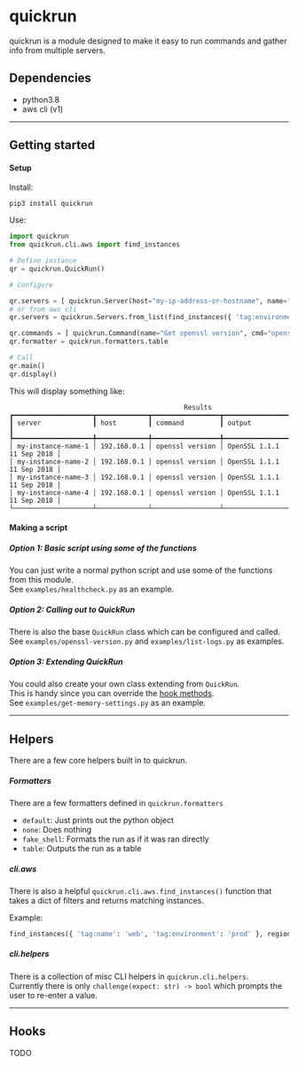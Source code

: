 # quickrun

quickrun is a module designed to make it easy to run commands and gather info from multiple servers.  

## Dependencies
- python3.8
- aws cli (v1)

---

## Getting started

#### Setup
Install:  
```
pip3 install quickrun
```

Use:  
```python
import quickrun
from quickrun.cli.aws import find_instances

# Define instance
qr = quickrun.QuickRun()

# Configure

qr.servers = [ quickrun.Server(host="my-ip-address-or-hostname", name="my-web-server", user="username") ]
# or from aws cli
qr.servers = quickrun.Servers.from_list(find_instances({ 'tag:environment': 'production', 'tag:name': '*web*' }, region='eu-west-1'))

qr.commands = [ quickrun.Command(name="Get openssl version", cmd="openssl version") ]
qr.formatter = quickrun.formatters.table

# Call
qr.main()
qr.display()
```

This will display something like:
```
                                            Results
┏━━━━━━━━━━━━━━━━━━━━┳━━━━━━━━━━━━━┳━━━━━━━━━━━━━━━━━┳━━━━━━━━━━━━━━━━━━━━━━━━━━━━┓
┃ server             ┃ host        ┃ command         ┃ output                     ┃
┡━━━━━━━━━━━━━━━━━━━━╇━━━━━━━━━━━━━╇━━━━━━━━━━━━━━━━━╇━━━━━━━━━━━━━━━━━━━━━━━━━━━━┩
│ my-instance-name-1 │ 192.168.0.1 │ openssl version │ OpenSSL 1.1.1  11 Sep 2018 │
│ my-instance-name-2 │ 192.168.0.1 │ openssl version │ OpenSSL 1.1.1  11 Sep 2018 │
│ my-instance-name-3 │ 192.168.0.1 │ openssl version │ OpenSSL 1.1.1  11 Sep 2018 │
│ my-instance-name-4 │ 192.168.0.1 │ openssl version │ OpenSSL 1.1.1  11 Sep 2018 │
└────────────────────┴─────────────┴─────────────────┴────────────────────────────┘
```

#### Making a script

##### Option 1: Basic script using some of the functions
You can just write a normal python script and use some of the functions from this module.  
See `examples/healthcheck.py` as an example.  

##### Option 2: Calling out to QuickRun
There is also the base `QuickRun` class which can be configured and called.  
See `examples/openssl-version.py` and `examples/list-logs.py` as examples.  

##### Option 3: Extending QuickRun
You could also create your own class extending from `QuickRun`.  
This is handy since you can override the [hook methods](#Hooks).  
See `examples/get-memory-settings.py` as an example.  

---

## Helpers

There are a few core helpers built in to quickrun.    

##### Formatters
There are a few formatters defined in `quickrun.formatters`
-	`default`: Just prints out the python object
- `none`: Does nothing
- `fake_shell`: Formats the run as if it was ran directly
- `table`: Outputs the run as a table


##### cli.aws
There is also a helpful `quickrun.cli.aws.find_instances()` function that takes a dict of filters and returns matching instances.  

Example:
```python
find_instances({ 'tag:name': 'web', 'tag:environment': 'prod' }, region='eu-west-1')
```

##### cli.helpers
There is a collection of misc CLI helpers in `quickrun.cli.helpers`.  
Currently there is only `challenge(expect: str) -> bool` which prompts the user to re-enter a value.  

---

## Hooks

TODO
